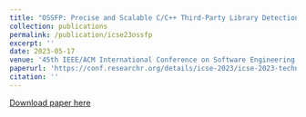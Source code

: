 ```yaml
---
title: "OSSFP: Precise and Scalable C/C++ Third-Party Library Detection using Fingerprinting Functions"
collection: publications
permalink: /publication/icse23ossfp
excerpt: ''
date: 2023-05-17
venue: '45th IEEE/ACM International Conference on Software Engineering'
paperurl: 'https://conf.researchr.org/details/icse-2023/icse-2023-technical-track/27/OSSFP-Precise-and-Scalable-C-C-Third-Party-Library-Detection-using-Fingerprinting-'
citation: ''
---
```

<!-- Your Name, You. (2010). &quot;Paper Title Number 2.&quot; <i>Journal 1</i>. 1(2). -->
<!-- This paper is about the number 2. The number 3 is left for future work. -->

[Download paper here](https://conf.researchr.org/details/icse-2023/icse-2023-technical-track/27/OSSFP-Precise-and-Scalable-C-C-Third-Party-Library-Detection-using-Fingerprinting-)

<!-- Recommended citation: Your Name, You. (2010). "Paper Title Number 2." <i>Journal 1</i>. 1(2). -->
